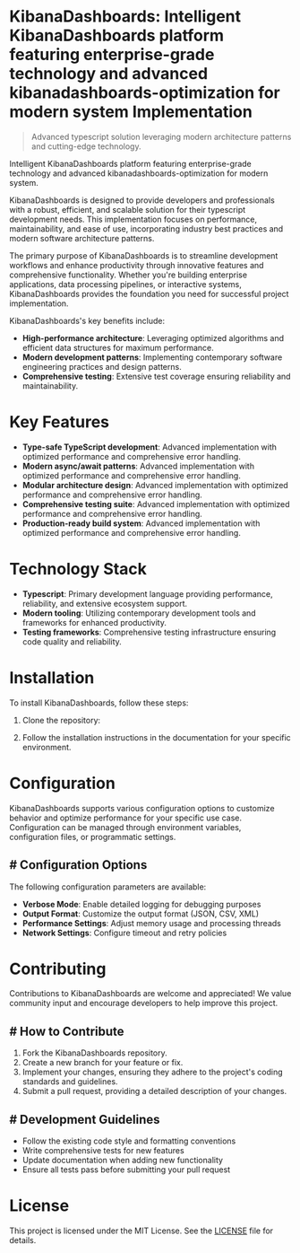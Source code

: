 <!-- fallback_KibanaDashboards_20251001211849_84382 -->

# KibanaDashboards: Intelligent KibanaDashboards platform featuring enterprise-grade technology and advanced kibanadashboards-optimization for modern system Implementation
> Advanced typescript solution leveraging modern architecture patterns and cutting-edge technology.

Intelligent KibanaDashboards platform featuring enterprise-grade technology and advanced kibanadashboards-optimization for modern system.

KibanaDashboards is designed to provide developers and professionals with a robust, efficient, and scalable solution for their typescript development needs. This implementation focuses on performance, maintainability, and ease of use, incorporating industry best practices and modern software architecture patterns.

The primary purpose of KibanaDashboards is to streamline development workflows and enhance productivity through innovative features and comprehensive functionality. Whether you're building enterprise applications, data processing pipelines, or interactive systems, KibanaDashboards provides the foundation you need for successful project implementation.

KibanaDashboards's key benefits include:

* **High-performance architecture**: Leveraging optimized algorithms and efficient data structures for maximum performance.
* **Modern development patterns**: Implementing contemporary software engineering practices and design patterns.
* **Comprehensive testing**: Extensive test coverage ensuring reliability and maintainability.

# Key Features

* **Type-safe TypeScript development**: Advanced implementation with optimized performance and comprehensive error handling.
* **Modern async/await patterns**: Advanced implementation with optimized performance and comprehensive error handling.
* **Modular architecture design**: Advanced implementation with optimized performance and comprehensive error handling.
* **Comprehensive testing suite**: Advanced implementation with optimized performance and comprehensive error handling.
* **Production-ready build system**: Advanced implementation with optimized performance and comprehensive error handling.

# Technology Stack

* **Typescript**: Primary development language providing performance, reliability, and extensive ecosystem support.
* **Modern tooling**: Utilizing contemporary development tools and frameworks for enhanced productivity.
* **Testing frameworks**: Comprehensive testing infrastructure ensuring code quality and reliability.

# Installation

To install KibanaDashboards, follow these steps:

1. Clone the repository:


2. Follow the installation instructions in the documentation for your specific environment.

# Configuration

KibanaDashboards supports various configuration options to customize behavior and optimize performance for your specific use case. Configuration can be managed through environment variables, configuration files, or programmatic settings.

## # Configuration Options

The following configuration parameters are available:

* **Verbose Mode**: Enable detailed logging for debugging purposes
* **Output Format**: Customize the output format (JSON, CSV, XML)
* **Performance Settings**: Adjust memory usage and processing threads
* **Network Settings**: Configure timeout and retry policies

# Contributing

Contributions to KibanaDashboards are welcome and appreciated! We value community input and encourage developers to help improve this project.

## # How to Contribute

1. Fork the KibanaDashboards repository.
2. Create a new branch for your feature or fix.
3. Implement your changes, ensuring they adhere to the project's coding standards and guidelines.
4. Submit a pull request, providing a detailed description of your changes.

## # Development Guidelines

* Follow the existing code style and formatting conventions
* Write comprehensive tests for new features
* Update documentation when adding new functionality
* Ensure all tests pass before submitting your pull request

# License

This project is licensed under the MIT License. See the [LICENSE](https://github.com/Willysc10/KibanaDashboards/blob/main/LICENSE) file for details.
